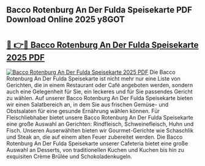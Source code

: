 ## Bacco Rotenburg An Der Fulda Speisekarte PDF Download Online 2025 y8GOT

# <h2><a href="http://gcckf9i.nevu.top/?p=Bacco+Rotenburg+An+Der+Fulda+Speisekarte">🔗 👉🔴 Bacco Rotenburg An Der Fulda Speisekarte 2025 PDF</a></h2>

[![Bacco Rotenburg An Der Fulda Speisekarte 2025 PDF](https://i.imgur.com/dBaPXMq.png)](http://gcckf9i.nevu.top/?p=Bacco+Rotenburg+An+Der+Fulda+Speisekarte)
Die Bacco Rotenburg An Der Fulda Speisekarte ist nicht mehr nur eine Liste von Gerichten, die in einem Restaurant oder Café angeboten werden, sondern auch eine Gelegenheit für Sie, ein leckeres und für Sie passendes Gericht zu wählen. Auf unserer Bacco Rotenburg An Der Fulda Speisekarte bieten wir einen Salatbereich an, in dem Sie aus frischen Gemüse- und Obstsalaten für eine gesunde Ernährung wählen können. Für Fleischliebhaber bietet unsere Bacco Rotenburg An Der Fulda Speisekarte eine große Auswahl an Gerichten: Rindfleisch, Schweinefleisch, Huhn und Fisch. Unseren Auserwählten bieten wir Gourmet-Gerichte wie Schaschlik und Steak an, die auf einem alten Feuer zubereitet werden. Die Bacco Rotenburg An Der Fulda Speisekarte unserer Cafeteria bietet eine große Auswahl an Desserts, von traditionellen Kuchen und Kuchen bis hin zu exquisiten Crème Brûlée und Schokoladenkugeln.
